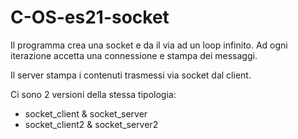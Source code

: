 # C-OS-es21-socket
Il programma crea una socket e da il via ad un loop infinito. Ad ogni iterazione accetta una connessione e stampa dei messaggi.

Il server stampa i contenuti trasmessi via socket dal client.

Ci sono 2 versioni della stessa tipologia:
  - socket_client & socket_server
  - socket_client2 & socket_server2
